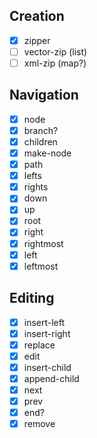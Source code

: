 ## Creation
- [x] zipper
- [ ] vector-zip (list)
- [ ] xml-zip (map?)

## Navigation
- [x] node
- [x] branch?
- [x] children
- [x] make-node
- [x] path
- [x] lefts
- [x] rights
- [x] down
- [x] up
- [x] root
- [x] right
- [x] rightmost
- [x] left
- [x] leftmost

## Editing
- [x] insert-left
- [x] insert-right
- [x] replace
- [x] edit
- [x] insert-child
- [x] append-child
- [x] next
- [x] prev
- [x] end?
- [x] remove
